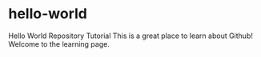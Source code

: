 # hello-world
Hello World Repository Tutorial
This is a great place to learn about Github! Welcome to the learning page. 
